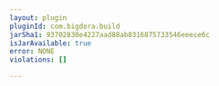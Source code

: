 ```yaml
---
layout: plugin
pluginId: com.bigdora.build
jarSha1: 93702830e4227aad88ab8316875733546eeece6c
isJarAvailable: true
error: NONE
violations: []

---
```

